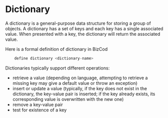 # Dictionary

A dictionary is a general-purpose data structure for storing a group of objects. A dictionary has a set of keys and each key has a single associated value. When presented with a key, the dictionary will return the associated value.

Here is a formal definition of dictionary in BizCod 

```js
    define dictionary <dictionary-name>
```

Dictionaries typically support different operations:

- retrieve a value (depending on language, attempting to retrieve a missing key may give a default value or throw an exception)
- insert or update a value (typically, if the key does not exist in the dictionary, the key-value pair is inserted; if the key already exists, its corresponding value is overwritten with the new one)
- remove a key-value pair
- test for existence of a key
